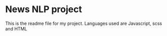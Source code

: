 # News NLP project
This is the readme file for my project. 
Languages used are 
Javascript, scss and HTML 